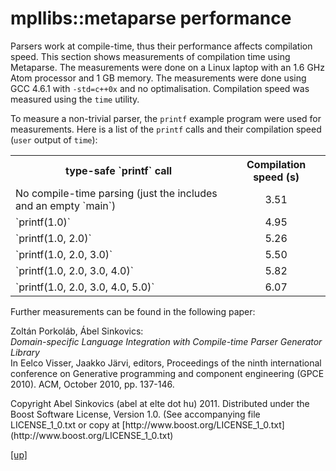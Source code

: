 # mpllibs::metaparse performance

Parsers work at compile-time, thus their performance affects compilation speed.
This section shows measurements of compilation time using Metaparse. The
measurements were done on a Linux laptop with an 1.6 GHz Atom processor and 1 GB
memory. The measurements were done using GCC 4.6.1 with `-std=c++0x` and no
optimalisation. Compilation speed was measured using the `time` utility.

To measure a non-trivial parser, the `printf` example program were used for
measurements. Here is a list of the `printf` calls and their compilation speed
(`user` output of `time`):

<table cellpadding='0' cellspacing='0'>
  <tr>
    <th>type-safe `printf` call</th>
    <th style='text-align:center'>Compilation speed (s)</th>
  </tr>
  <tr>
    <td>No compile-time parsing (just the includes and an empty `main`)</td>
    <td style='text-align:center'>3.51</td>
  </tr>
  <tr>
    <td>`printf<MPLLIBS_STRING("%f")>(1.0)`</td>
    <td style='text-align:center'>4.95</td>
  </tr>
  <tr>
    <td>`printf<MPLLIBS_STRING("%f%f")>(1.0, 2.0)`</td>
    <td style='text-align:center'>5.26</td>
  </tr>
  <tr>
    <td>`printf<MPLLIBS_STRING("%f%f%f")>(1.0, 2.0, 3.0)`</td>
    <td style='text-align:center'>5.50</td>
  </tr>
  <tr>
    <td>`printf<MPLLIBS_STRING("%f%f%f%f")>(1.0, 2.0, 3.0, 4.0)`</td>
    <td style='text-align:center'>5.82</td>
  </tr>
  <tr>
    <td>`printf<MPLLIBS_STRING("%f%f%f%f%f")>(1.0, 2.0, 3.0, 4.0, 5.0)`</td>
    <td style='text-align:center'>6.07</td>
  </tr>
</table>

Further measurements can be found in the following paper:

Zoltán Porkoláb, Ábel Sinkovics: <br />
*Domain-specific Language Integration with Compile-time Parser Generator
Library* <br />
In Eelco Visser, Jaakko Järvi, editors, Proceedings of the ninth
international conference on Generative programming and component
engineering (GPCE 2010). ACM, October 2010, pp. 137-146.


<p class="copyright">
Copyright Abel Sinkovics (abel at elte dot hu) 2011.
Distributed under the Boost Software License, Version 1.0.
(See accompanying file LICENSE_1_0.txt or copy at
[http://www.boost.org/LICENSE_1_0.txt](http://www.boost.org/LICENSE_1_0.txt)
</p>

[[up]](index.html)


